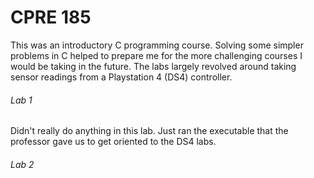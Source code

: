 # CPRE 185
This was an introductory C programming course. Solving some simpler problems in C helped to prepare me for the more challenging courses I would be taking in the future. The labs largely revolved around taking sensor readings from a Playstation 4 (DS4) controller.

###### Lab 1
Didn't really do anything in this lab. Just ran the executable that the professor gave us to get oriented to the DS4 labs.

###### Lab 2
